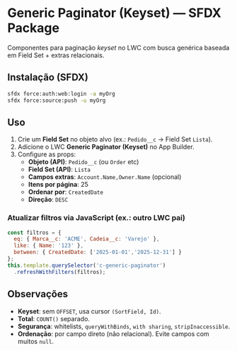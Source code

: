 # Generic Paginator (Keyset) — SFDX Package

Componentes para paginação *keyset* no LWC com busca genérica baseada em Field Set + extras relacionais.

## Instalação (SFDX)

```bash
sfdx force:auth:web:login -a myOrg
sfdx force:source:push -u myOrg
```

## Uso

1. Crie um **Field Set** no objeto alvo (ex.: `Pedido__c` -> Field Set `Lista`).
2. Adicione o LWC **Generic Paginator (Keyset)** no App Builder.
3. Configure as props:
   - **Objeto (API)**: `Pedido__c` (ou `Order` etc)
   - **Field Set (API)**: `Lista`
   - **Campos extras**: `Account.Name,Owner.Name` (opcional)
   - **Itens por página**: 25
   - **Ordenar por**: `CreatedDate`
   - **Direção**: `DESC`

### Atualizar filtros via JavaScript (ex.: outro LWC pai)
```js
const filtros = {
  eq: { Marca__c: 'ACME', Cadeia__c: 'Varejo' },
  like: { Name: '123' },
  between: { CreatedDate: ['2025-01-01','2025-12-31'] }
};
this.template.querySelector('c-generic-paginator')
  .refreshWithFilters(filtros);
```

## Observações
- **Keyset**: sem `OFFSET`, usa cursor `(SortField, Id)`.
- **Total**: `COUNT()` separado.
- **Segurança**: whitelists, `queryWithBinds`, `with sharing`, `stripInaccessible`.
- **Ordenação**: por campo direto (não relacional). Evite campos com muitos `null`.
